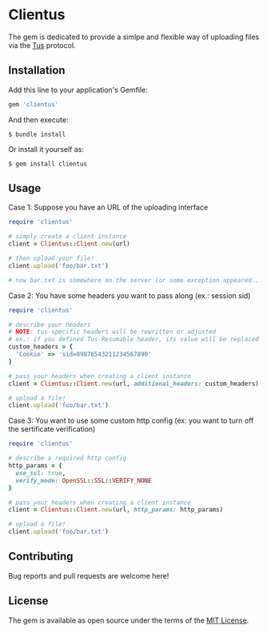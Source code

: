 # Clientus

The gem is dedicated to provide a simlpe and flexible way of uploading files via the [Tus](https://tus.io/) protocol.

## Installation

Add this line to your application's Gemfile:

```ruby
gem 'clientus'
```

And then execute:

    $ bundle install

Or install it yourself as:

    $ gem install clientus

## Usage

Case 1: Suppose you have an URL of the uploading interface
```ruby
require 'clientus'

# simply create a client instance
client = Clientus::Client.new(url)

# then upload your file!
client.upload('foo/bar.txt')

# now bar.txt is somewhere on the server (or some exception appeared.. ouch!)
```

Case 2: You have some headers you want to pass along (ex.: session sid)
```ruby
require 'clientus'

# describe your headers
# NOTE: tus-specific headers will be rewritten or adjusted
# ex.: if you defined Tus-Resumable header, its value will be replaced with one from the server
custom_headers = {
  'Cookie' => 'sid=09876543211234567890'
}

# pass your headers when creating a client instance
client = Clientus::Client.new(url, additional_headers: custom_headers)

# upload a file!
client.upload('foo/bar.txt')
```

Case 3: You want to use some custom http config (ex: you want to turn off the sertificate verification)
```ruby
require 'clientus'

# describe a required http config
http_params = {
  use_ssl: true,
  verify_mode: OpenSSL::SSL::VERIFY_NONE
}

# pass your headers when creating a client instance
client = Clientus::Client.new(url, http_params: http_params)

# upload a file!
client.upload('foo/bar.txt')
```

## Contributing

Bug reports and pull requests are welcome here!

## License

The gem is available as open source under the terms of the [MIT License](https://opensource.org/licenses/MIT).
